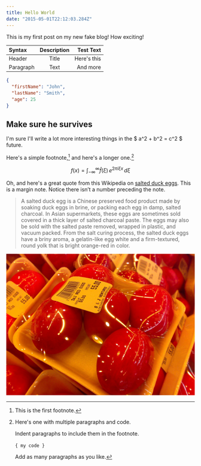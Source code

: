 ```yaml
---
title: Hello World
date: "2015-05-01T22:12:03.284Z"
---
```


This is my first post on my new fake blog! How exciting!

| Syntax      | Description | Test Text     |
| :---        |    :----:   |          ---: |
| Header      | Title       | Here's this   |
| Paragraph   | Text        | And more      |

```json
{
  "firstName": "John",
  "lastName": "Smith",
  "age": 25
}
```
## Make sure he survives

I'm sure I'll write a lot more interesting things in the $ a^2 + b^2 = c^2 $ future.

Here's a simple footnote,[^1] and here's a longer one.[^bignote]

[^1]: This is the first footnote.

[^bignote]: Here's one with multiple paragraphs and code.

    Indent paragraphs to include them in the footnote.

    `{ my code }`

    Add as many paragraphs as you like.

$$
f(x) = \int_{-\infty}^\infty
    \hat f(\xi)\,e^{2 \pi i \xi x}
    \,d\xi
$$

Oh, and here's a great quote from this Wikipedia on
[salted duck eggs](http://en.wikipedia.org/wiki/Salted_duck_egg).
<span class="marginnote">
            This is a margin note. Notice there isn’t a number preceding the note.
          </span>

> A salted duck egg is a Chinese preserved food product made by soaking duck
> eggs in brine, or packing each egg in damp, salted charcoal. In Asian
> supermarkets, these eggs are sometimes sold covered in a thick layer of salted
> charcoal paste. The eggs may also be sold with the salted paste removed,
> wrapped in plastic, and vacuum packed. From the salt curing process, the
> salted duck eggs have a briny aroma, a gelatin-like egg white and a
> firm-textured, round yolk that is bright orange-red in color.

![Chinese Salty Egg](./salty_egg.jpg)
